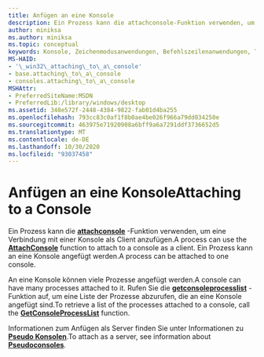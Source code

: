 ```yaml
---
title: Anfügen an eine Konsole
description: Ein Prozess kann die attachconsole-Funktion verwenden, um eine Verbindung mit einer-Konsole anzufügen. Ein Prozess kann an eine Konsole angefügt werden.
author: miniksa
ms.author: miniksa
ms.topic: conceptual
keywords: Konsole, Zeichenmodusanwendungen, Befehlszeilenanwendungen, Terminalanwendungen, Konsolen-API
MS-HAID:
- '\_win32\_attaching\_to\_a\_console'
- base.attaching\_to\_a\_console
- consoles.attaching\_to\_a\_console
MSHAttr:
- PreferredSiteName:MSDN
- PreferredLib:/library/windows/desktop
ms.assetid: 348e572f-2448-4384-9822-fab01d4ba255
ms.openlocfilehash: 793cc83c0af1f8b0ae4be026f966a79dd034250e
ms.sourcegitcommit: 463975e71920908a6bff9a6a7291ddf3736652d5
ms.translationtype: MT
ms.contentlocale: de-DE
ms.lasthandoff: 10/30/2020
ms.locfileid: "93037458"
---
```

# <a name="attaching-to-a-console"></a><span data-ttu-id="91ada-105">Anfügen an eine Konsole</span><span class="sxs-lookup"><span data-stu-id="91ada-105">Attaching to a Console</span></span>

<span data-ttu-id="91ada-106">Ein Prozess kann die [**attachconsole**](attachconsole.md) -Funktion verwenden, um eine Verbindung mit einer Konsole als Client anzufügen.</span><span class="sxs-lookup"><span data-stu-id="91ada-106">A process can use the [**AttachConsole**](attachconsole.md) function to attach to a console as a client.</span></span> <span data-ttu-id="91ada-107">Ein Prozess kann an eine Konsole angefügt werden.</span><span class="sxs-lookup"><span data-stu-id="91ada-107">A process can be attached to one console.</span></span>

<span data-ttu-id="91ada-108">An eine Konsole können viele Prozesse angefügt werden.</span><span class="sxs-lookup"><span data-stu-id="91ada-108">A console can have many processes attached to it.</span></span> <span data-ttu-id="91ada-109">Rufen Sie die [**getconsoleprocesslist**](getconsoleprocesslist.md) -Funktion auf, um eine Liste der Prozesse abzurufen, die an eine Konsole angefügt sind.</span><span class="sxs-lookup"><span data-stu-id="91ada-109">To retrieve a list of the processes attached to a console, call the [**GetConsoleProcessList**](getconsoleprocesslist.md) function.</span></span>

<span data-ttu-id="91ada-110">Informationen zum Anfügen als Server finden Sie unter Informationen zu [**Pseudo Konsolen**](pseudoconsoles.md).</span><span class="sxs-lookup"><span data-stu-id="91ada-110">To attach as a server, see information about [**Pseudoconsoles**](pseudoconsoles.md).</span></span>

